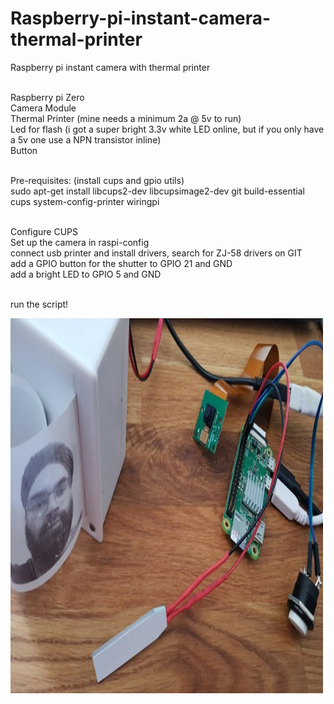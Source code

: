 # Raspberry-pi-instant-camera-thermal-printer
Raspberry pi instant camera with thermal printer

<br>Raspberry pi Zero
<br>Camera Module
<br>Thermal Printer (mine needs a minimum 2a @ 5v to run)
<br>Led for flash (i got a super bright 3.3v white LED online, but if you only have a 5v one use a NPN transistor inline)
<br>Button

<br>Pre-requisites: (install cups and gpio utils)
<br>sudo apt-get install libcups2-dev libcupsimage2-dev git build-essential cups system-config-printer wiringpi

<br>Configure CUPS
<br>Set up the camera in raspi-config
<br>connect usb printer and install drivers, search for ZJ-58 drivers on GIT
<br>add a GPIO button for the shutter to GPIO 21 and GND
<br>add a bright LED to GPIO 5 and GND

<br>run the script!

<img src="https://github.com/jasharrar/Raspberry-pi-instant-camera-thermal-printer/blob/master/camera.jpg" alt="camera" style="width:500px;height:600px;">
